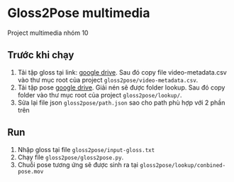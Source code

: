 # Gloss2Pose multimedia
Project multimedia nhóm 10

## Trước khi chạy
1. Tải tập gloss tại link: [google drive](https://drive.google.com/open?id=1-6mEINVrWKncQZP9BxfxecVVA4DszFSo). Sau đó copy file video-metadata.csv vào thư mục root của project `gloss2pose/video-metadata.csv`.
2. Tải tập pose [google drive](https://drive.google.com/open?id=1sRPA9nrA4sos6iy7bJoAl9kanyWeTz5D). Giải nén sẽ được folder lookup. Sau đó copy folder vào thư mục root của project `gloss2pose/lookup/`.
3. Sửa lại file json `gloss2pose/path.json` sao cho path phù hợp với 2 phần trên

## Run
1. Nhập gloss tại file `gloss2pose/input-gloss.txt`
2. Chạy file `gloss2pose/gloss2pose.py`.
3. Chuỗi pose tương ứng sẽ được sinh ra tại `gloss2pose/lookup/conbined-pose.mov`